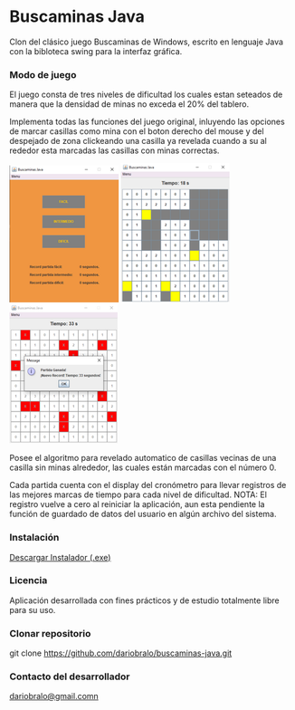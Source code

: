 # Buscaminas Java

Clon del clásico juego Buscaminas de Windows, escrito en lenguaje Java con la bibloteca swing para la interfaz gráfica.

### Modo de juego

El juego consta de tres niveles de dificultad los cuales estan seteados de manera que la densidad 
de minas no exceda el 20% del tablero.

Implementa todas las funciones del juego original, inluyendo las opciones de marcar casillas 
como mina con el boton derecho del mouse y del despejado de zona clickeando una casilla ya revelada
cuando a su al rededor esta marcadas las casillas con minas correctas.

![Presentación 1](./assets/inicio.png)
![Presentación 2](./assets/partida.png)
![Presentación 3](./assets/finpartida.png)

Posee el algoritmo para revelado automatico de casillas vecinas de una casilla sin minas alrededor, 
las cuales están marcadas con el número 0.

Cada partida cuenta con el display del cronómetro para llevar registros de las mejores marcas de tiempo
para cada nivel de dificultad.
NOTA: El registro vuelve a cero al reiniciar la aplicación, aun esta pendiente la función de guardado 
de datos del usuario en algún archivo del sistema.

### Instalación

[Descargar Instalador (.exe)](raw/main/instalador%20windows/Buscaminas-Java-1.0.exe)

### Licencia

Aplicación desarrollada con fines prácticos y de estudio totalmente libre para su uso.

### Clonar repositorio

git clone https://github.com/dariobralo/buscaminas-java.git

### Contacto del desarrollador

dariobralo@gmail.comn
